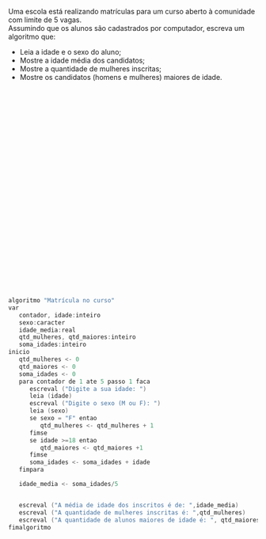 Uma escola está realizando matrículas para um curso aberto à comunidade com limite de 5 vagas.  
Assumindo que os alunos são cadastrados por computador, escreva um algoritmo que:  
 - Leia a idade e o sexo do aluno;  
 - Mostre a idade média dos candidatos;  
 - Mostre a quantidade de mulheres inscritas;  
 - Mostre os candidatos (homens e mulheres) maiores de idade.  

<br/>
<br/>
<br/>
<br/>
<br/>
<br/>
<br/>
<br/>
<br/>
<br/>
<br/>
<br/>
<br/>
<br/>
<br/>
<br/>
<br/>
<br/>
<br/>
<br/>
<br/>
<br/>
<br/>
<br/>













```C
algoritmo "Matrícula no curso"
var
   contador, idade:inteiro
   sexo:caracter
   idade_media:real
   qtd_mulheres, qtd_maiores:inteiro
   soma_idades:inteiro		
inicio
   qtd_mulheres <- 0
   qtd_maiores <- 0
   soma_idades <- 0
   para contador de 1 ate 5 passo 1 faca
      escreval ("Digite a sua idade: ")
      leia (idade)
      escreval ("Digite o sexo (M ou F): ")		
      leia (sexo)
      se sexo = "F" entao
         qtd_mulheres <- qtd_mulheres + 1
      fimse
      se idade >=18 entao
         qtd_maiores <- qtd_maiores +1
      fimse
      soma_idades <- soma_idades + idade
   fimpara

   idade_media <- soma_idades/5


   escreval ("A média de idade dos inscritos é de: ",idade_media)
   escreval ("A quantidade de mulheres inscritas é: ",qtd_mulheres)
   escreval ("A quantidade de alunos maiores de idade é: ", qtd_maiores)
fimalgoritmo
```

